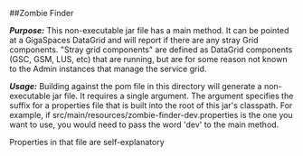##Zombie Finder

***Purpose:*** This non-executable jar file has a main method. It can be pointed at a GigaSpaces DataGrid and will report if there are any stray Grid components. "Stray grid components" are defined as DataGrid components (GSC, GSM, LUS, etc) that are running, but are for some reason not known to the Admin instances that manage the service grid.

***Usage:*** Building against the pom file in this directory will generate a non-executable jar file. It requires a single argument. The argument specifies the suffix for a properties file that is built into the root of this jar's classpath. For example, if src/main/resources/zombie-finder-dev.properties is the one you want to use, you would need to pass the word 'dev' to the main method.

Properties in that file are self-explanatory

